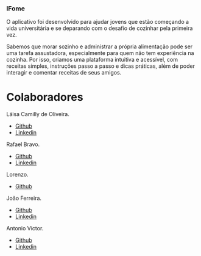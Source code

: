 ### IFome

O aplicativo foi desenvolvido para ajudar jovens que estão começando a vida universitária e se deparando com o desafio de cozinhar pela primeira vez.

Sabemos que morar sozinho e administrar a própria alimentação pode ser uma tarefa assustadora, especialmente para quem não tem experiência na cozinha. Por isso, criamos uma plataforma intuitiva e acessível, com receitas simples, instruções passo a passo e dicas práticas, além de poder interagir e comentar receitas de seus amigos.

# Colaboradores
Láisa Camilly de Oliveira.

* [Github](https://github.com/laisacamilly)
* [Linkedin](https://www.linkedin.com/in/l%C3%A1isa-camilly/)

Rafael Bravo.
* [Github](https://github.com/R4f43lVB)
* [Linkedin](colocar)

Lorenzo.
* [Github](https://github.com/Loress33)

João Ferreira.
* [Github](https://github.com/joaocavf)
* [Linkedin](https://www.linkedin.com/in/l%C3%A1isa-camilly/)

Antonio Victor.
* [Github](https://github.com/laisacamilly)
* [Linkedin](https://www.linkedin.com/in/l%C3%A1isa-camilly/)
